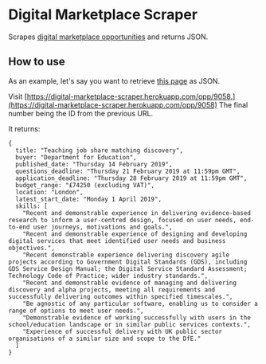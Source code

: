 # Digital Marketplace Scraper

Scrapes [digital marketplace opportunities](https://www.digitalmarketplace.service.gov.uk) and returns JSON.

## How to use

As an example, let's say you want to retrieve [this page](https://www.digitalmarketplace.service.gov.uk/digital-outcomes-and-specialists/opportunities/9058) as JSON.

Visit [https://digital-marketplace-scraper.herokuapp.com/opp/9058.](https://digital-marketplace-scraper.herokuapp.com/opp/9058) The final number being the ID from the previous URL.

It returns:

```
{
  title: "Teaching job share matching discovery",
  buyer: "Department for Education",
  published_date: "Thursday 14 February 2019",
  questions_deadline: "Thursday 21 February 2019 at 11:59pm GMT",
  application_deadline: "Thursday 28 February 2019 at 11:59pm GMT",
  budget_range: "£74250 (excluding VAT)",
  location: "London",
  latest_start_date: "Monday 1 April 2019",
  skills: [
    "Recent and demonstrable experience in delivering evidence-based research to inform a user-centred design, focused on user needs, end-to-end user journeys, motivations and goals.",
    "Recent and demonstrable experience of designing and developing digital services that meet identified user needs and business objectives.",
    "Recent demonstrable experience delivering discovery agile projects according to Government Digital Standards (GDS), including GDS Service Design Manual; the Digital Service Standard Assessment; Technology Code of Practice; wider industry standards.",
    "Recent and demonstrable evidence of managing and delivering discovery and alpha projects, meeting all requirements and successfully delivering outcomes within specified timescales.",
    "Be agnostic of any particular software, enabling us to consider a range of options to meet user needs.",
    "Demonstrable evidence of working successfully with users in the school/education landscape or in similar public services contexts.",
    "Experience of successful delivery with UK public sector organisations of a similar size and scope to the DfE."
  ]
}
```
